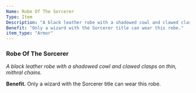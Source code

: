 ```yaml
---
Name: Robe Of The Sorcerer
Type: Item
Description: "A black leather robe with a shadowed cowl and clawed clasps on thin, mithral chains."
Benefit: "Only a wizard with the Sorcerer title can wear this robe."
item_type: "Armor"
---
```


### Robe Of The Sorcerer

_A black leather robe with a shadowed cowl and clawed clasps on thin, mithral chains._

**Benefit.** Only a wizard with the Sorcerer title can wear this robe.

